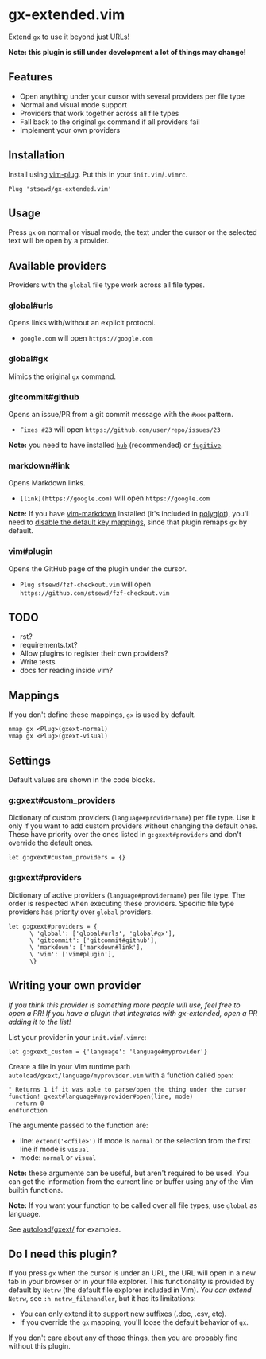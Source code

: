 # gx-extended.vim

Extend `gx` to use it beyond just URLs!

**Note: this plugin is still under development a lot of things may change!**

## Features

- Open anything under your cursor with several providers per file type
- Normal and visual mode support
- Providers that work together across all file types
- Fall back to the original `gx` command if all providers fail
- Implement your own providers

## Installation

Install using [vim-plug](https://github.com/junegunn/vim-plug).
Put this in your `init.vim`/`.vimrc`.

```vim
Plug 'stsewd/gx-extended.vim'
```

## Usage

Press `gx` on normal or visual mode,
the text under the cursor or the selected text will be open by a provider.

## Available providers

Providers with the `global` file type work across all file types.

### global#urls

Opens links with/without an explicit protocol.

- `google.com` will open `https://google.com`

### global#gx

Mimics the original `gx` command.

### gitcommit#github

Opens an issue/PR from a git commit message with the `#xxx` pattern.

- `Fixes #23` will open `https://github.com/user/repo/issues/23`

**Note:** you need to have installed [`hub`](https://github.com/github/hub) (recommended) or
[`fugitive`](https://github.com/tpope/vim-fugitive).

### markdown#link

Opens Markdown links.

- `[link](https://google.com)` will open `https://google.com`

**Note:** If you have [vim-markdown](https://github.com/plasticboy/vim-markdown) installed
(it's included in [polyglot](https://github.com/sheerun/vim-polyglot)),
you'll need to [disable the default key mappings](https://github.com/plasticboy/vim-markdown#disable-default-key-mappings),
since that plugin remaps `gx` by default.

### vim#plugin

Opens the GitHub page of the plugin under the cursor.

- `Plug stsewd/fzf-checkout.vim` will open `https://github.com/stsewd/fzf-checkout.vim`

## TODO

- rst?
- requirements.txt?
- Allow plugins to register their own providers?
- Write tests
- docs for reading inside vim?

## Mappings

If you don't define these mappings, `gx` is used by default.

```vim
nmap gx <Plug>(gxext-normal)
vmap gx <Plug>(gxext-visual)
```

## Settings

Default values are shown in the code blocks.

### g:gxext#custom_providers

Dictionary of custom providers (`language#providername`) per file type.
Use it only if you want to add custom providers without changing the default ones.
These have priority over the ones listed in `g:gxext#providers` and don't override the default ones.

```vim
let g:gxext#custom_providers = {}
```

### g:gxext#providers

Dictionary of active providers (`language#providername`) per file type.
The order is respected when executing these providers.
Specific file type providers has priority over `global` providers.

```vim
let g:gxext#providers = {
      \ 'global': ['global#urls', 'global#gx'],
      \ 'gitcommit': ['gitcommit#github'],
      \ 'markdown': ['markdown#link'],
      \ 'vim': ['vim#plugin'],
      \}
```

## Writing your own provider

_If you think this provider is something more people will use, feel free to open a PR!_
_If you have a plugin that integrates with gx-extended, open a PR adding it to the list!_

List your provider in your `init.vim`/`.vimrc`:

```vim
let g:gxext_custom = {'language': 'language#myprovider'}
```

Create a file in your Vim runtime path `autoload/gxext/language/myprovider.vim` with a function called `open`:

```vim
" Returns 1 if it was able to parse/open the thing under the cursor
function! gxext#language#myprovider#open(line, mode)
  return 0
endfunction
```

The argumente passed to the function are:

- line: `extend('<cfile>')` if mode is `normal` or the selection from the first line if mode is `visual`
- mode: `normal` or `visual`

**Note:** these argumente can be useful, but aren't required to be used.
You can get the information from the current line or buffer using any of the Vim builtin functions.

**Note:** If you want your function to be called over all file types, use `global` as language.

See [autoload/gxext/](autoload/gxext/) for examples.

## Do I need this plugin?

If you press `gx` when the cursor is under an URL,
the URL will open in a new tab in your browser or in your file explorer.
This functionality is provided by default by `Netrw`
(the default file explorer included in Vim).
_You can extend_ `Netrw`, see `:h netrw_filehandler`,
but it has its limitations:

- You can only extend it to support new suffixes (.doc, .csv, etc).
- If you override the `gx` mapping, you'll loose the default behavior of `gx`.

If you don't care about any of those things,
then you are probably fine without this plugin.
